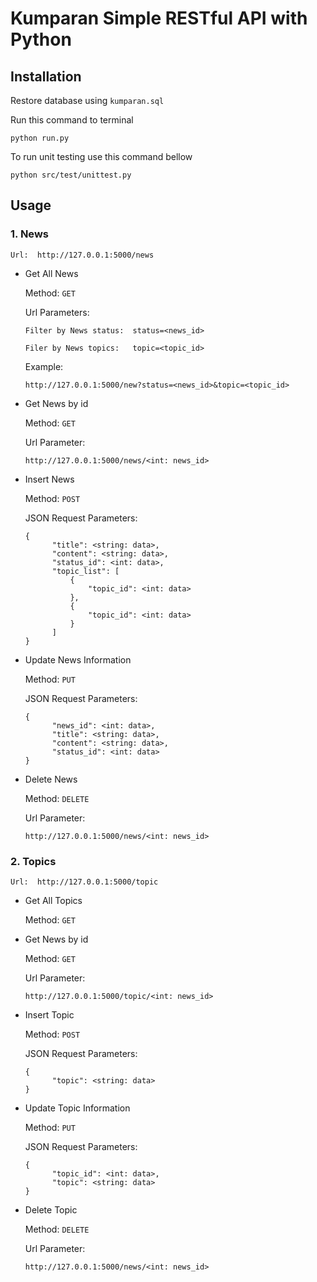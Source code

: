 # Kumparan Simple RESTful API with Python

## Installation
Restore database using `kumparan.sql`

Run this command to terminal
```
python run.py
```
To run unit testing use this command bellow
```
python src/test/unittest.py
```
## Usage
### 1. News
    Url:  http://127.0.0.1:5000/news
  - Get All News

    Method: `GET`
    
    Url Parameters:

    ```
    Filter by News status:  status=<news_id>

    Filer by News topics:   topic=<topic_id>
    ```
    Example:
    ```
    http://127.0.0.1:5000/new?status=<news_id>&topic=<topic_id>
    ```
  - Get News by id
  
    Method: `GET`
    
    Url Parameter:
    ```
    http://127.0.0.1:5000/news/<int: news_id>
    ```
  - Insert News
    
    Method: `POST`

    JSON Request Parameters:
    ```
    {
          "title": <string: data>,
          "content": <string: data>,
          "status_id": <int: data>,
          "topic_list": [
              {
                  "topic_id": <int: data>
              },
              {
                  "topic_id": <int: data>
              }
          ]
    }
    ```
  - Update News Information

    Method: `PUT`

    JSON Request Parameters:
    ```
    {
          "news_id": <int: data>,
          "title": <string: data>,
          "content": <string: data>,
          "status_id": <int: data>
    }
    ```
  - Delete News

    Method: `DELETE`

    Url Parameter:
    ```
    http://127.0.0.1:5000/news/<int: news_id>
    ```

### 2. Topics
    Url:  http://127.0.0.1:5000/topic
  - Get All Topics

    Method: `GET`
    
  - Get News by id
  
    Method: `GET`
    
    Url Parameter:
    ```
    http://127.0.0.1:5000/topic/<int: news_id>
    ```

  - Insert Topic

    Method: `POST`

    JSON Request Parameters:
    ```
    {
          "topic": <string: data>
    }
    ```
  - Update Topic Information

    Method: `PUT`

    JSON Request Parameters:
    ```
    {
          "topic_id": <int: data>,
          "topic": <string: data>
    }
    ```
  - Delete Topic

    Method: `DELETE`

    Url Parameter:
    ```
    http://127.0.0.1:5000/news/<int: news_id>
    ```
